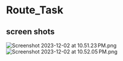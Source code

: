 # Route_Task

## screen shots

![Screenshot 2023-12-02 at 10.51.23 PM.png](screenShots%2FScreenshot%202023-12-02%20at%2010.51.23%E2%80%AFPM.png)![Screenshot 2023-12-02 at 10.52.05 PM.png](screenShots%2FScreenshot%202023-12-02%20at%2010.52.05%E2%80%AFPM.png)